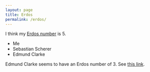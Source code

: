 ```yaml
---
layout: page
title: Erdos
permalink: /erdos/
---
```



I think my [Erdos number](https://en.wikipedia.org/wiki/Erd%C5%91s_number) is 5. 


* Me 
* Sebastian Scherer
* Edmund Clarke

Edmund Clarke seems to have an Erdos number of 3. See [this link](https://oakland.edu/enp/erdpaths/). 

